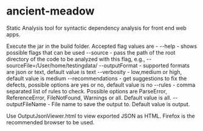 # ancient-meadow
Static Analysis tool for syntactic dependency analysis for front end web apps.

Execute the jar in the build folder. Accepted flag values are -
--help - shows possible flags that can be used
--source - pass the path of the root directory of the code to be analyzed with this flag, e.g., --sourceFile=/User/home/testingdata/
--outputFormat - supported formats are json or text, default value is text
--verbosity - low,medium or high, default value is medium
--recommendations - get suggestions to fix the defects, possible options are yes or no, default value is no
--rules - comma separated list of rules to check. Possible options are ParseError, ReferenceError, FileNotFound, Warnings or all. Default value is all.
--outputFileName - File name to save the output to. Default value is output.


Use OutputJsonViewer.html to view exported JSON as HTML. Firefox is the recommended browser to be used.